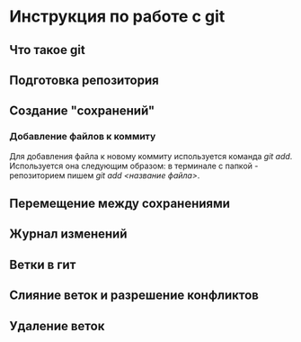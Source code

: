 # Инструкция по работе с git 

## Что такое git

## Подготовка репозитория

## Создание "сохранений"

### Добавление файлов к коммиту
Для добавления файла к новому коммиту используется команда *git add*. Используется она следующим образом: в терминале с папкой - репозиторием пишем *git add <название файла>*.

## Перемещение между сохранениями

## Журнал изменений 

## Ветки в гит

## Слияние веток и разрешение конфликтов

## Удаление веток